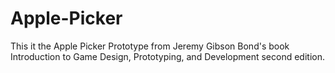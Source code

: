 # Apple-Picker
This it the Apple Picker Prototype from Jeremy Gibson Bond's book Introduction to Game Design, Prototyping, and Development second edition.
